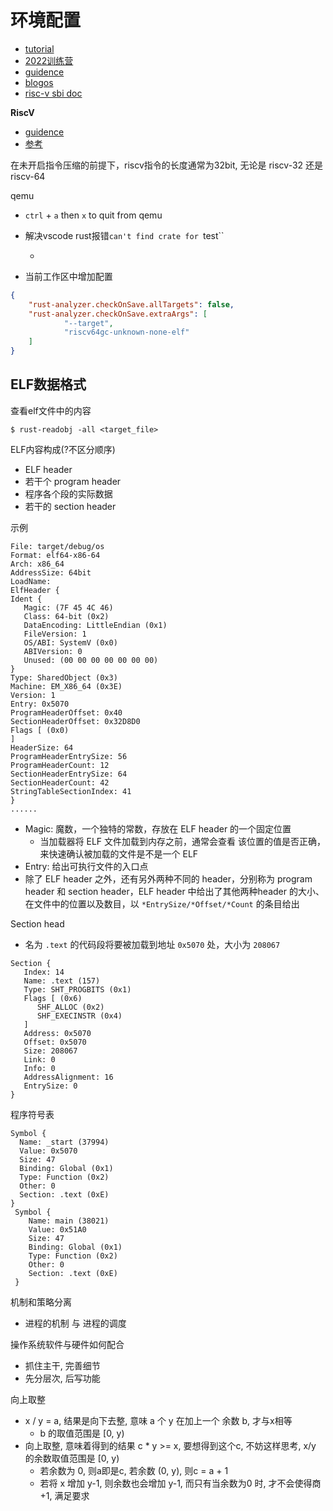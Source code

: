 # 环境配置

- [tutorial](http://rcore-os.cn/rCore-Tutorial-Book-v3/)
- [2022训练营](https://learningos.github.io/rust-based-os-comp2022/)
- [guidence](https://github.com/LearningOS/rCore-Tutorial-Code-2022S)
- [blogos](https://os.phil-opp.com/freestanding-rust-binary/)
- [risc-v sbi doc](https://github.com/riscv-non-isa/riscv-sbi-doc)

**RiscV**

- [guidence](https://github.com/riscv-non-isa/riscv-asm-manual/blob/master/riscv-asm.md)
- [参考](https://riscv.org/wp-content/)


在未开启指令压缩的前提下，riscv指令的长度通常为32bit, 无论是 riscv-32 还是 riscv-64

qemu
- `ctrl` + `a` then `x` to quit from qemu

- 解决vscode rust报错`can't find crate for `test``
  - [](https://www.cnblogs.com/dou-fu-gan/p/15870905.html)

- 当前工作区中增加配置

```json
{
	"rust-analyzer.checkOnSave.allTargets": false,
	"rust-analyzer.checkOnSave.extraArgs": [
			"--target",
			"riscv64gc-unknown-none-elf"
	]
}
```

## ELF数据格式

查看elf文件中的内容

```shell
$ rust-readobj -all <target_file>
```

ELF内容构成(?不区分顺序)
- ELF header
- 若干个 program header
- 程序各个段的实际数据
- 若干的 section header

示例

```
File: target/debug/os
Format: elf64-x86-64
Arch: x86_64
AddressSize: 64bit
LoadName:
ElfHeader {
Ident {
   Magic: (7F 45 4C 46)
   Class: 64-bit (0x2)
   DataEncoding: LittleEndian (0x1)
   FileVersion: 1
   OS/ABI: SystemV (0x0)
   ABIVersion: 0
   Unused: (00 00 00 00 00 00 00)
}
Type: SharedObject (0x3)
Machine: EM_X86_64 (0x3E)
Version: 1
Entry: 0x5070
ProgramHeaderOffset: 0x40
SectionHeaderOffset: 0x32D8D0
Flags [ (0x0)
]
HeaderSize: 64
ProgramHeaderEntrySize: 56
ProgramHeaderCount: 12
SectionHeaderEntrySize: 64
SectionHeaderCount: 42
StringTableSectionIndex: 41
}
......
```

- Magic: 魔数，一个独特的常数，存放在 ELF header 的一个固定位置
  - 当加载器将 ELF 文件加载到内存之前，通常会查看 该位置的值是否正确，来快速确认被加载的文件是不是一个 ELF 
- Entry: 给出可执行文件的入口点
- 除了 ELF header 之外，还有另外两种不同的 header，分别称为 program header 和 section header，ELF header 中给出了其他两种header 的大小、在文件中的位置以及数目，以 `*EntrySize/*Offset/*Count` 的条目给出

Section head
- 名为 `.text` 的代码段将要被加载到地址 `0x5070` 处，大小为 `208067`

```
Section {
   Index: 14
   Name: .text (157)
   Type: SHT_PROGBITS (0x1)
   Flags [ (0x6)
      SHF_ALLOC (0x2)
      SHF_EXECINSTR (0x4)
   ]
   Address: 0x5070
   Offset: 0x5070
   Size: 208067
   Link: 0
   Info: 0
   AddressAlignment: 16
   EntrySize: 0
}
```

程序符号表

```
Symbol {
  Name: _start (37994)
  Value: 0x5070
  Size: 47
  Binding: Global (0x1)
  Type: Function (0x2)
  Other: 0
  Section: .text (0xE)
}
 Symbol {
    Name: main (38021)
    Value: 0x51A0
    Size: 47
    Binding: Global (0x1)
    Type: Function (0x2)
    Other: 0
    Section: .text (0xE)
 }
```

机制和策略分离
- 进程的机制 与 进程的调度

操作系统软件与硬件如何配合

- 抓住主干, 完善细节
- 先分层次, 后写功能

向上取整
- x / y = a, 结果是向下去整, 意味 a 个 y 在加上一个 余数 b, 才与x相等
  - b 的取值范围是 [0, y)
- 向上取整, 意味着得到的结果 c * y >= x, 要想得到这个c, 不妨这样思考, x/y 的余数取值范围是 [0, y)
  - 若余数为 0, 则a即是c, 若余数 (0, y), 则c = a + 1
  - 若将 x 增加 y-1, 则余数也会增加 y-1, 而只有当余数为0 时, 才不会使得商+1, 满足要求 
